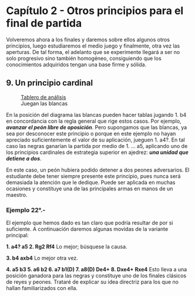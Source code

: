 # Capítulo 2 - Otros principios para el final de partida

Volveremos ahora a los finales y daremos sobre ellos algunos otros principios,
luego estudiaremos el medio juego y finalmente, otra vez las aperturas. De tal forma,
el adelanto que se experimente llegará a ser no solo progresivo sino también
homogéneo, consiguiendo que los conocimientos adquiridos tengan una base firme y
sólida.

## 9. Un principio cardinal

<figure>
    <chess-board
        position="8/p5p1/7p/6k1/8/7K/PP5P/8 w - - 0 1"
        orientation="white">
    </chess-board>
    <figcaption>
    <a href="https://lichess.org/analysis/rn1qkbnr/8/p5p1/7p/6k1/8/7K/PP5P/8_w_-_-_0_1?color=white">Tablero de análisis</a>
    <br>
    Juegan las blancas
    </figcaption>
</figure>

En la posición del diagrama las blancas pueden hacer tablas jugando 1. b4 en
concordancia con la regla general que rige estos casos. Por ejemplo, ***avanzar el peón
libre de oposición***. Pero supongamos que las blancas, ya sea por desconocer este
principio o porque en este ejemplo no hayan apreciado suficientemente el valor de su
aplicación, jueguen 1. a4?. En tal caso las negras ganarían la partida por medio de 1.
… a5, aplicando uno de los principios cardinales de estrategia superior en ajedrez:
***una unidad que detiene a dos***.

En este caso, un peón hubiera podido detener a dos peones adversarios. El
estudiante debe tener siempre presente este principio, pues nunca será demasiada la
atención que le dedique. Puede ser aplicada en muchas ocasiones y constituye una de
las principales armas en manos de un maestro.

### Ejemplo 22°.-

El ejemplo que hemos dado es tan claro que podría resultar de por
si suficiente. A continuación daremos algunas movidas de la variante principal:

**1. a4? a5 2. Rg2 Rf4**
Lo mejor; búsquese la causa.

**3. b4 axb4**
Lo mejor otra vez.

**4. a5 b3 5. a6 b2 6. a7 b1(D) 7. a8(D) De4+ 8. Dxe4+ Rxe4**
Esto lleva a una posición ganadora para las negras y constituye uno de los finales
clásicos de reyes y peones. Trataré de explicar su idea directriz para los que no hallan
familiarizados con ella.

